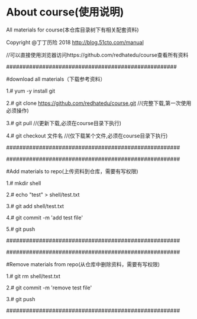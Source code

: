 # About course(使用说明)
All materials for course(本仓库目录树下有相关配套资料)

Copyright @丁丁历险 $2018$
http://blog.51cto.com/manual


//可以直接使用浏览器访问https://github.com/redhatedu/course查看所有资料


####################################################

#download all materials（下载参考资料）

1.# yum -y install git

2.# git clone https://github.com/redhatedu/course.git      //(完整下载,第一次使用必须操作)

3.# git pull  	                      //(更新下载,必须在course目录下执行)

4.# git checkout 文件名			      //(仅下载某个文件,必须在course目录下执行)

#####################################################



#####################################################

#Add materials to repo(上传资料到仓库，需要有写权限)

1.# mkdir shell

2.# echo "test" > shell/test.txt

3.# git add shell/test.txt

4.# git commit -m 'add test file'

5.# git push

#####################################################




#####################################################

#Remove materials from repo(从仓库中删除资料，需要有写权限)

1.# git rm shell/test.txt

2.# git commit -m 'remove test file'

3.# git push

#####################################################
